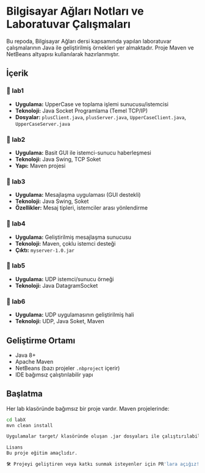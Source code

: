 # Bilgisayar Ağları Notları ve Laboratuvar Çalışmaları

Bu repoda, Bilgisayar Ağları dersi kapsamında yapılan laboratuvar çalışmalarının Java ile geliştirilmiş örnekleri yer almaktadır. Proje Maven ve NetBeans altyapısı kullanılarak hazırlanmıştır.

## İçerik

### 📁 lab1
- **Uygulama:** UpperCase ve toplama işlemi sunucusu/istemcisi
- **Teknoloji:** Java Socket Programlama (Temel TCP/IP)
- **Dosyalar:** `plusClient.java`, `plusServer.java`, `UpperCaseClient.java`, `UpperCaseServer.java`

### 📁 lab2
- **Uygulama:** Basit GUI ile istemci-sunucu haberleşmesi
- **Teknoloji:** Java Swing, TCP Soket
- **Yapı:** Maven projesi

### 📁 lab3
- **Uygulama:** Mesajlaşma uygulaması (GUI destekli)
- **Teknoloji:** Java Swing, Soket
- **Özellikler:** Mesaj tipleri, istemciler arası yönlendirme

### 📁 lab4
- **Uygulama:** Geliştirilmiş mesajlaşma sunucusu
- **Teknoloji:** Maven, çoklu istemci desteği
- **Çıktı:** `myserver-1.0.jar`

### 📁 lab5
- **Uygulama:** UDP istemci/sunucu örneği
- **Teknoloji:** Java DatagramSocket

### 📁 lab6
- **Uygulama:** UDP uygulamasının geliştirilmiş hali
- **Teknoloji:** UDP, Java Soket, Maven

## Geliştirme Ortamı
- Java 8+
- Apache Maven
- NetBeans (bazı projeler `.nbproject` içerir)
- IDE bağımsız çalıştırılabilir yapı

## Başlatma
Her lab klasöründe bağımsız bir proje vardır. Maven projelerinde:

```bash
cd labX
mvn clean install

Uygulamalar target/ klasöründe oluşan .jar dosyaları ile çalıştırılabilir.

Lisans
Bu proje eğitim amaçlıdır.

🛠 Projeyi geliştiren veya katkı sunmak isteyenler için PR'lara açığız!

